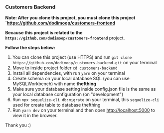 ### Customers Backend

**Note: After you clone this project, you must clone this project `https://github.com/dodimoop/customers-frontend**

**Because this project is related to the `https://github.com/dodimoop/customers-frontend`** project.

**Follow the steps below:**
1. You can clone this project (use HTTPS) and run `git clone https://github.com/dodimoop/customers-backend.git` on your terminal
2. Move to inside project folder `cd customers-backend`
3. Install all dependencies, with run `yarn` on your terminal
4. Create schema on your local database SQL (you can use MySQLWorkbench) with name **thefthing**
5. Make sure your database setting inside config.json file is the same as your local database configuration (on "development")
6. Run `npx sequelize-cli db:migrate` on your terminal, this `sequelize-cli` used for create table to database thefthing
7. Run `yarn dev` on your terminal and then open [http://localhost:5000](http://localhost:5000) to view it in the browser.

Thank you :)

